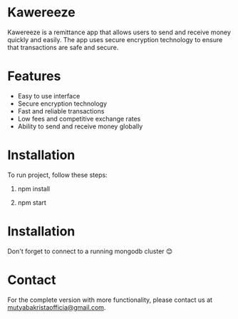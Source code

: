 # Kawereeze
Kawereeze is a remittance app that allows users to send and receive money quickly and easily. The app uses secure encryption technology to ensure that transactions are safe and secure.

# Features
- Easy to use interface
- Secure encryption technology
- Fast and reliable transactions
- Low fees and competitive exchange rates
- Ability to send and receive money globally

# Installation
To run project, follow these steps:

1. npm install

2. npm start

# Installation
Don't forget to connect to a running mongodb cluster 😊

# Contact
For the complete version with more functionality, please contact us at mutyabakristaofficia@gmail.com.
